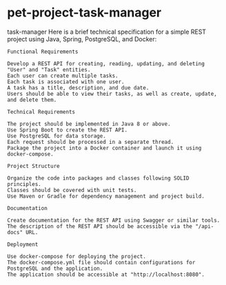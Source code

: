# pet-project-task-manager
task-manager
Here is a brief technical specification for a simple REST project using Java, Spring, PostgreSQL, and Docker:

    Functional Requirements

    Develop a REST API for creating, reading, updating, and deleting "User" and "Task" entities.
    Each user can create multiple tasks.
    Each task is associated with one user.
    A task has a title, description, and due date.
    Users should be able to view their tasks, as well as create, update, and delete them.

    Technical Requirements

    The project should be implemented in Java 8 or above.
    Use Spring Boot to create the REST API.
    Use PostgreSQL for data storage.
    Each request should be processed in a separate thread.
    Package the project into a Docker container and launch it using docker-compose.

    Project Structure

    Organize the code into packages and classes following SOLID principles.
    Classes should be covered with unit tests.
    Use Maven or Gradle for dependency management and project build.

    Documentation

    Create documentation for the REST API using Swagger or similar tools.
    The description of the REST API should be accessible via the "/api-docs" URL.

    Deployment

    Use docker-compose for deploying the project.
    The docker-compose.yml file should contain configurations for PostgreSQL and the application.
    The application should be accessible at "http://localhost:8080".
